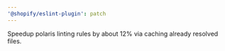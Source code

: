 ```yaml
---
'@shopify/eslint-plugin': patch
---
```


Speedup polaris linting rules by about 12% via caching already resolved files.
